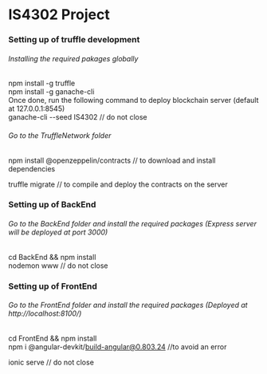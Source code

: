 # IS4302 Project 

### Setting up of truffle development 

###### Installing the required pakages globally
npm install -g truffle
<br>
npm install -g ganache-cli
<br>
Once done, run the following command to deploy blockchain server (default at 127.0.0.1:8545)
<br>
ganache-cli --seed IS4302  // do not close
###### Go to the TruffleNetwork folder

npm install @openzeppelin/contracts // to download and install dependencies

truffle migrate // to compile and deploy the contracts on the server



### Setting up of BackEnd

###### Go to the BackEnd folder and install the required packages (Express server will be deployed at port 3000)
cd BackEnd && npm install
<br>
nodemon www // do not close


### Setting up of FrontEnd

###### Go to the FrontEnd folder and install the required packages (Deployed at http://localhost:8100/)
cd FrontEnd && npm install
<br>
npm i @angular-devkit/build-angular@0.803.24 //to avoid an error

ionic serve // do not close



